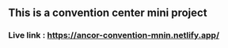 ## This is a convention center mini project
### Live link : https://ancor-convention-mnin.netlify.app/